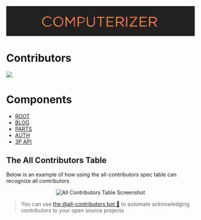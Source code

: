 <img src='https://github.com/Computerizer/META/blob/main/Name%20only%20(widescreen).png' width='1200'>

# Contributors 

<a href="https://github.com/Computerizer/BACKEND/graphs/contributors">
  <img src="https://contrib.rocks/image?repo=Computerizer/BACKEND" />
</a>

# Components

- <a href='https://github.com/Computerizer/BACKEND/tree/main/Computerizer/Computerizer'> ROOT </a>  
- <a href='https://github.com/Computerizer/BACKEND/tree/main/Computerizer/Blog'> BLOG </a>  
- <a href='https://github.com/Computerizer/BACKEND/tree/main/Computerizer/Parts'> PARTS </a>  
- <a href='https://github.com/Computerizer/BACKEND/tree/main/Computerizer/Oauth'> AUTH </a>  
- <a href='https://github.com/Computerizer/BACKEND/tree/main/Computerizer/TPA'> 3P API </a>  

## The All Contributors Table
Below is an example of how using the all-contributors spec table can recognize all contributors
<div align="center">
    <img src="docs/assets/contributors-table-small.png" alt="All Contributors Table Screenshot" width="800px" />
</div>

> You can use [the @all-contributors bot 🤖](https://allcontributors.org/docs/en/bot/overview) to automate acknowledging contributors to your open source projects
